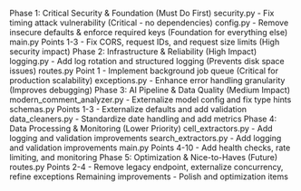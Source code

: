 Phase 1: Critical Security & Foundation (Must Do First)
security.py - Fix timing attack vulnerability (Critical - no dependencies)
config.py - Remove insecure defaults & enforce required keys (Foundation for everything else)
main.py Points 1-3 - Fix CORS, request IDs, and request size limits (High security impact)
Phase 2: Infrastructure & Reliability (High Impact)
logging.py - Add log rotation and structured logging (Prevents disk space issues)
routes.py Point 1 - Implement background job queue (Critical for production scalability)
exceptions.py - Enhance error handling granularity (Improves debugging)
Phase 3: AI Pipeline & Data Quality (Medium Impact)
modern_comment_analyzer.py - Externalize model config and fix type hints
schemas.py Points 1-3 - Externalize defaults and add validation
data_cleaners.py - Standardize date handling and add metrics
Phase 4: Data Processing & Monitoring (Lower Priority)
cell_extractors.py - Add logging and validation improvements
search_extractors.py - Add logging and validation improvements
main.py Points 4-10 - Add health checks, rate limiting, and monitoring
Phase 5: Optimization & Nice-to-Haves (Future)
routes.py Points 2-4 - Remove legacy endpoint, externalize concurrency, refine exceptions
Remaining improvements - Polish and optimization items